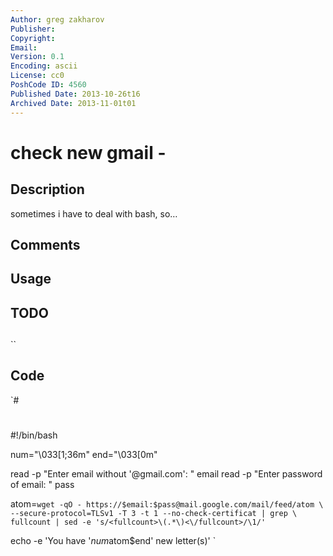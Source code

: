```yaml
---
Author: greg zakharov
Publisher: 
Copyright: 
Email: 
Version: 0.1
Encoding: ascii
License: cc0
PoshCode ID: 4560
Published Date: 2013-10-26t16
Archived Date: 2013-11-01t01
---
```


# check new gmail - 

## Description

sometimes i have to deal with bash, so…

## Comments



## Usage



## TODO



## 

``

## Code

`#
 #
 #!/bin/bash
 
 num="\033[1;36m"
 end="\033[0m"
 
 read -p "Enter email without '@gmail.com': " email
 read -p "Enter password of email: " pass
 
 atom=`wget -qO - https://$email:$pass@mail.google.com/mail/feed/atom \
    --secure-protocol=TLSv1 -T 3 -t 1 --no-check-certificat | grep \
    fullcount | sed -e 's/<fullcount>\(.*\)<\/fullcount>/\1/'`
 
 echo -e 'You have '$num$atom$end' new letter(s)'
`

